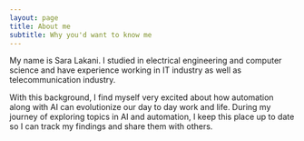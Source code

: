 ```yaml
---
layout: page
title: About me
subtitle: Why you'd want to know me
---
```


My name is Sara Lakani. I studied in electrical engineering and computer science and have experience working in IT industry as well as telecommunication industry.

With this background, I find myself very excited about how automation along with AI can evolutionize our day to day work and life. During my journey of exploring topics in AI and automation, I keep this place up to date so I can track my findings and share them with others.

